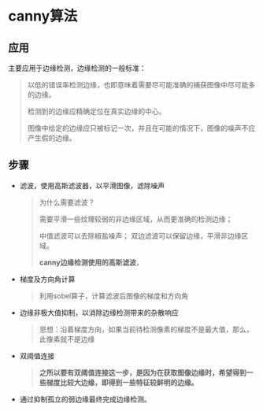 # canny算法

## 应用

主要应用于边缘检测，边缘检测的一般标准：

> 以低的错误率检测边缘，也即意味着需要尽可能准确的捕获图像中尽可能多的边缘。
>
> 检测到的边缘应精确定位在真实边缘的中心。
>
> 图像中给定的边缘应只被标记一次，并且在可能的情况下，图像的噪声不应产生假的边缘。

## 步骤

* 滤波，使用高斯滤波器，以平滑图像，滤除噪声

  > 为什么需要滤波？
  >
  > 需要平滑一些纹理较弱的非边缘区域，从而更准确的检测边缘；
  >
  > 
  >
  > 中值滤波可以去除椒盐噪声； 双边滤波可以保留边缘，平滑非边缘区域。
  >
  > **canny边缘检测使用的高斯滤波**，

* 梯度及方向角计算

  > 利用sobel算子，计算滤波后图像的梯度和方向角

* 边缘非极大值抑制，以消除边缘检测带来的杂散响应

  > 思想：沿着梯度方向，如果当前待检测像素的梯度不是最大值，那么，此像素就不是边缘

* 双阈值连接

  > **之所以要有双阈值连接这一步，是因为在获取图像边缘时，希望得到一些梯度比较大边缘，即得到一些特征较鲜明的边缘。**

* 通过抑制孤立的弱边缘最终完成边缘检测。